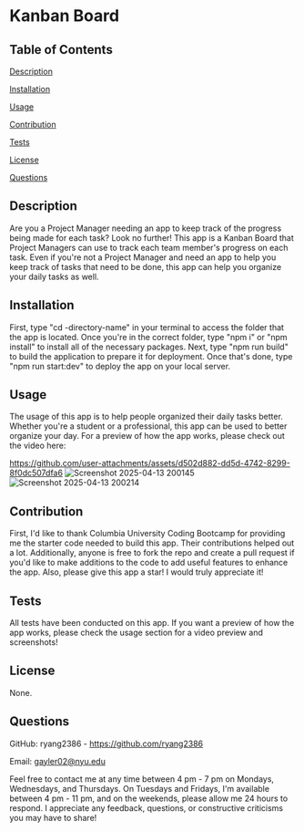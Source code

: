 # Kanban Board

## Table of Contents

[Description](#Description)

[Installation](#Installation)

[Usage](#Usage)

[Contribution](#Contribution)

[Tests](#Tests)

[License](#License)

[Questions](#Questions)


## Description
Are you a Project Manager needing an app to keep track of the progress being made for each task? Look no further! This app is a Kanban Board that Project Managers can use to track each team member's progress on each task. Even if you're not a Project Manager and need an app to help you keep track of tasks that need to be done, this app can help you organize your daily tasks as well.

## Installation
First, type "cd -directory-name" in your terminal to access the folder that the app is located. Once you're in the correct folder, type "npm i" or "npm install" to install all of the necessary packages. Next, type "npm run build" to build the application to prepare it for deployment. Once that's done, type "npm run start:dev" to deploy the app on your local server.

## Usage
The usage of this app is to help people organized their daily tasks better. Whether you're a student or a professional, this app can be used to better organize your day. For a preview of how the app works, please check out the video here: 

https://github.com/user-attachments/assets/d502d882-dd5d-4742-8299-8f0dc507dfa6
![Screenshot 2025-04-13 200145](https://github.com/user-attachments/assets/2e39d770-0025-46c9-81f2-9293f715721f)
![Screenshot 2025-04-13 200214](https://github.com/user-attachments/assets/c1628c33-59b8-44c9-b332-3170a0760a6b)

## Contribution
First, I'd like to thank Columbia University Coding Bootcamp for providing me the starter code needed to build this app. Their contributions helped out a lot. Additionally, anyone is free to fork the repo and create a pull request if you'd like to make additions to the code to add useful features to enhance the app. Also, please give this app a star! I would truly appreciate it!

## Tests
All tests have been conducted on this app. If you want a preview of how the app works, please check the usage section for a video preview and screenshots!

## License
None.

## Questions
GitHub: ryang2386 - https://github.com/ryang2386

Email: gayler02@nyu.edu

Feel free to contact me at any time between 4 pm - 7 pm on Mondays, Wednesdays, and Thursdays. On Tuesdays and Fridays, I'm available between 4 pm - 11 pm, and on the weekends, please allow me 24 hours to respond. I appreciate any feedback, questions, or constructive criticisms you may have to share!
